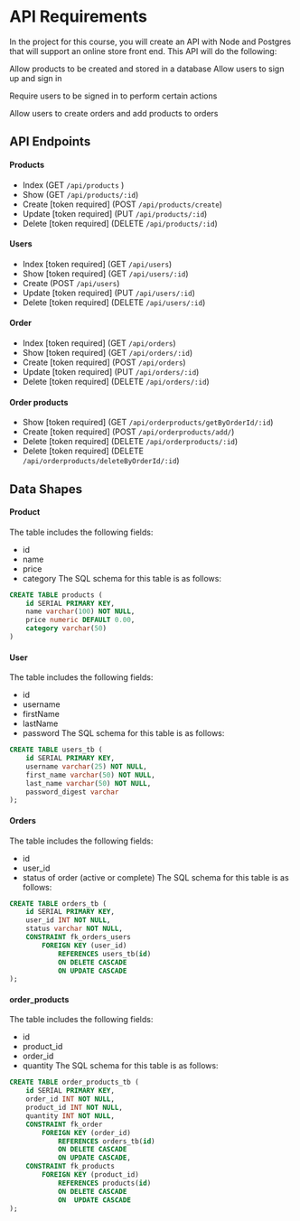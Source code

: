 # API Requirements
In the project for this course, you will create an API with Node and Postgres that will support an online store front end. This API will do the following:

Allow products to be created and stored in a database
Allow users to sign up and sign in

Require users to be signed in to perform certain actions

Allow users to create orders and add products to orders

## API Endpoints
#### Products
- Index (GET `/api/products` )
- Show (GET `/api/products/:id`)
- Create [token required] (POST `/api/products/create`)
- Update [token required] (PUT `/api/products/:id`)
- Delete [token required] (DELETE `/api/products/:id`)

#### Users
- Index [token required] (GET `/api/users`)
- Show [token required] (GET `/api/users/:id`)
- Create (POST `/api/users`)
- Update [token required] (PUT `/api/users/:id`)
- Delete [token required] (DELETE `/api/users/:id`)

#### Order
- Index [token required] (GET `/api/orders`)
- Show [token required] (GET `/api/orders/:id`)
- Create [token required] (POST `/api/orders`)
- Update [token required] (PUT `/api/orders/:id`)
- Delete [token required] (DELETE `/api/orders/:id`)


#### Order products
- Show [token required] (GET `/api/orderproducts/getByOrderId/:id`)
- Create [token required] (POST `/api/orderproducts/add/`)
- Delete [token required] (DELETE `/api/orderproducts/:id`)
- Delete [token required] (DELETE `/api/orderproducts/deleteByOrderId/:id`)

## Data Shapes
#### Product
The table includes the following fields: 
- id
- name
- price
- category
The SQL schema for this table is as follows: 
```sql
CREATE TABLE products (
    id SERIAL PRIMARY KEY,
    name varchar(100) NOT NULL,
    price numeric DEFAULT 0.00,
    category varchar(50)
)
```

#### User
The table includes the following fields:
- id
- username
- firstName
- lastName
- password
The SQL schema for this table is as follows:
```sql
CREATE TABLE users_tb (
    id SERIAL PRIMARY KEY,
    username varchar(25) NOT NULL,
    first_name varchar(50) NOT NULL,
    last_name varchar(50) NOT NULL,
    password_digest varchar
);
```

#### Orders
The table includes the following fields:
- id
- user_id
- status of order (active or complete)
The SQL schema for this table is as follows:
```sql
CREATE TABLE orders_tb (
    id SERIAL PRIMARY KEY,
    user_id INT NOT NULL,
    status varchar NOT NULL,
    CONSTRAINT fk_orders_users
        FOREIGN KEY (user_id)
            REFERENCES users_tb(id)
            ON DELETE CASCADE
            ON UPDATE CASCADE
);
```

#### order_products
The table includes the following fields:
- id
- product_id
- order_id
- quantity
  The SQL schema for this table is as follows:
```sql
CREATE TABLE order_products_tb (
    id SERIAL PRIMARY KEY,
    order_id INT NOT NULL,
    product_id INT NOT NULL,
    quantity INT NOT NULL,
    CONSTRAINT fk_order
        FOREIGN KEY (order_id)
            REFERENCES orders_tb(id)
            ON DELETE CASCADE
            ON UPDATE CASCADE,
    CONSTRAINT fk_products
        FOREIGN KEY (product_id)
            REFERENCES products(id)
            ON DELETE CASCADE
            ON  UPDATE CASCADE
);